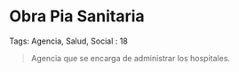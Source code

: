 # Obra Pia Sanitaria

Tags: Agencia, Salud, Social
: 18

> Agencia que se encarga de administrar los hospitales.
>